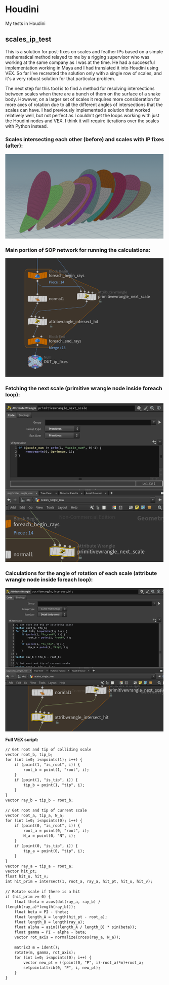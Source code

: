# Houdini
My tests in Houdini

## scales_ip_test
This is a solution for post-fixes on scales and feather IPs based on a simple mathematical method relayed to me by a rigging supervisor who was working at the same company as I was at the time. He had a successful implementation working in Maya and I had translated it into Houdini using VEX. So far I've recreated the solution only with a single row of scales, and it's a very robust solution for that particular problem. 

The next step for this tool is to find a method for resolving intersections between scales when there are a bunch of them on the surface of a snake body. However, on a larger set of scales it requires more consideration for more axes of rotation due to all the different angles of intersections that the scales can have. I had previously implemented a solution that worked relatively well, but not perfect as I couldn't get the loops working with just the Houdini nodes and VEX. I think it will require iterations over the scales with Python instead.

### Scales intersecting each other (before) and scales with IP fixes (after):

<img src="https://github.com/Jechli/Houdini/blob/main/scales_ip_test/scales_ip_before_after.gif" alt="Gif of scales IPs before and after fix solution." width="500">

### Main portion of SOP network for running the calculations: 

<img src="https://github.com/Jechli/Houdini/blob/main/scales_ip_test/main_network.png" alt="Main portion of the node network for fixing intersections." width="500">

### Fetching the next scale (primitive wrangle node inside foreach loop):

<img src="https://github.com/Jechli/Houdini/blob/main/scales_ip_test/primwrangle_next_scale.png" alt="Fetching the next scale with a primitive wrangle node." width="500">

### Calculations for the angle of rotation of each scale (attribute wrangle node inside foreach loop):

<img src="https://github.com/Jechli/Houdini/blob/main/scales_ip_test/attribwrangle_intersect_hit.png" alt="Angle of rotation calculations within attribute wrangle node." width="500">

**Full VEX script:**

```
// Get root and tip of colliding scale
vector root_b, tip_b;
for (int i=0; i<npoints(1); i++) {
    if (point(1, "is_root", i)) {
        root_b = point(1, "root", i);
    }
    if (point(1, "is_tip", i)) {
        tip_b = point(1, "tip", i);
    }
}
vector ray_b = tip_b - root_b;

// Get root and tip of current scale
vector root_a, tip_a, N_a;
for (int i=0; i<npoints(0); i++) {
    if (point(0, "is_root", i)) {
        root_a = point(0, "root", i);
        N_a = point(0, "N", i);
    }
    if (point(0, "is_tip", i)) {
        tip_a = point(0, "tip", i);
    }
}
vector ray_a = tip_a - root_a;
vector hit_pt;
float hit_u, hit_v;
int hit_prim = intersect(1, root_a, ray_a, hit_pt, hit_u, hit_v);

// Rotate scale if there is a hit
if (hit_prim >= 0) {
    float theta = acos(dot(ray_a, ray_b) / (length(ray_a)*length(ray_b)));
    float beta = PI - theta;
    float length_A = length(hit_pt - root_a);
    float length_B = length(ray_a);
    float alpha = asin((length_A / length_B) * sin(beta));
    float gamma = PI - alpha - beta;
    vector rot_axis = normalize(cross(ray_a, N_a));
    
    matrix3 m = ident(); 
    rotate(m, gamma, rot_axis);
    for (int i=0; i<npoints(0); i++) {
        vector new_pt = ((point(0, "P", i)-root_a)*m)+root_a;
        setpointattrib(0, "P", i, new_pt);
    }
}

```
